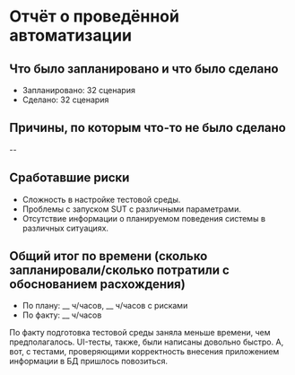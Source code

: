 # Отчёт о проведённой автоматизации

## Что было запланировано и что было сделано

* Запланировано: 32 сценария
* Сделано: 32 сценария

## Причины, по которым что-то не было сделано
--
## Сработавшие риски

* Сложность в настройке тестовой среды.
* Проблемы с запуском SUT с различными параметрами.
* Отсутствие информации о планируемом поведения системы в различных ситуациях.

## Общий итог по времени (сколько запланировали/сколько потратили с обоснованием расхождения)

* По плану: __ ч/часов, __ ч/часов с рисками
* По факту: __ ч/часов

По факту подготовка тестовой среды заняла меньше времени, чем предполагалось. UI-тесты, также, были написаны довольно быстро. А, вот, с тестами, проверяющими корректность внесения приложением информации в БД пришлось повозиться.